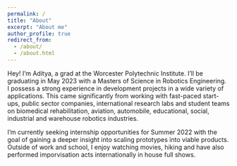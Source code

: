 ```yaml
---
permalink: /
title: "About"
excerpt: "About me"
author_profile: true
redirect_from: 
  - /about/
  - /about.html
---
```


Hey! I’m Aditya, a grad at the Worcester Polytechnic Institute. I’ll be graduating in May 2023 with a Masters of Science in Robotics Engineering. I possess a strong experience in development projects in a wide variety of applications. This came significantly from working with fast-paced start-ups, public sector companies, international research labs and student teams on biomedical rehabilitation, aviation, automobile, educational, social, industrial and warehouse robotics industries.

I’m currently seeking internship opportunities for Summer 2022 with the goal of gaining a deeper insight into scaling prototypes into viable products. Outside of work and school, I enjoy watching movies, hiking and have also performed imporvisation acts internationally in house full shows.
